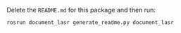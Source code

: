 Delete the `README.md` for this package and then run:

```bash
rosrun document_lasr generate_readme.py document_lasr
```
